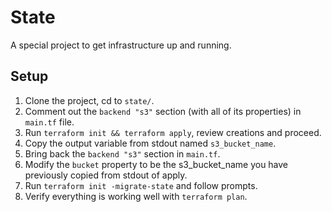 # State

A special project to get infrastructure up and running.

## Setup

1. Clone the project, cd to `state/`.
2. Comment out the `backend "s3"` section (with all of its properties) in `main.tf` file.
3. Run `terraform init && terraform apply`, review creations and proceed.
4. Copy the output variable from stdout named `s3_bucket_name`.
5. Bring back the `backend "s3"` section in `main.tf`.
6. Modify the `bucket` property to be the s3_bucket_name you have previously copied from stdout of apply.
7. Run `terraform init -migrate-state` and follow prompts.
8. Verify everything is working well with `terraform plan`.
